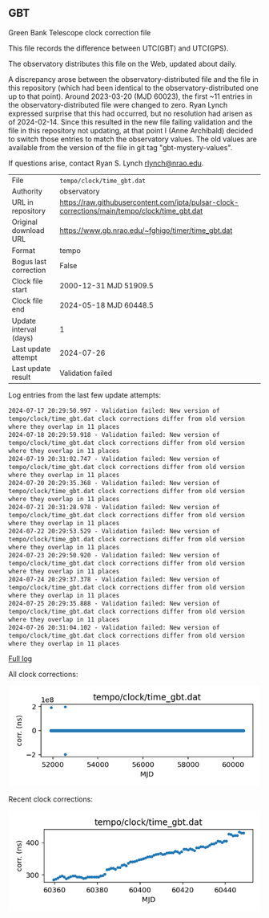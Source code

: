 
## GBT

Green Bank Telescope clock correction file

This file records the difference between UTC(GBT) and UTC(GPS).

The observatory distributes this file on the Web, updated about daily.

A discrepancy arose between the observatory-distributed file and the
file in this repository (which had been identical to the 
observatory-distributed one up to that point). Around 
2023-03-20 (MJD 60023), the first ~11 entries in the 
observatory-distributed file were changed to zero.
Ryan Lynch expressed surprise that this had occurred, but no
resolution had arisen as of 2024-02-14. Since this resulted in
the new file failing validation and the file in this repository
not updating, at that point I (Anne Archibald) decided to
switch those entries to match the observatory values. The old values
are available from the version of the file in git tag 
"gbt-mystery-values".

If questions arise, contact Ryan S. Lynch <rlynch@nrao.edu>.

|     |     |
|:--- |:--- |
| File | `tempo/clock/time_gbt.dat` |
| Authority | observatory |
| URL in repository | <https://raw.githubusercontent.com/ipta/pulsar-clock-corrections/main/tempo/clock/time_gbt.dat> |
| Original download URL | <https://www.gb.nrao.edu/~fghigo/timer/time_gbt.dat> |
| Format | tempo |
| Bogus last correction | False |
| Clock file start | 2000-12-31 MJD 51909.5 |
| Clock file end | 2024-05-18 MJD 60448.5 |
| Update interval (days) | 1 |
| Last update attempt | 2024-07-26 |
| Last update result | Validation failed |

Log entries from the last few update attempts:
```
2024-07-17 20:29:50.997 - Validation failed: New version of tempo/clock/time_gbt.dat clock corrections differ from old version where they overlap in 11 places
2024-07-18 20:29:59.918 - Validation failed: New version of tempo/clock/time_gbt.dat clock corrections differ from old version where they overlap in 11 places
2024-07-19 20:31:02.747 - Validation failed: New version of tempo/clock/time_gbt.dat clock corrections differ from old version where they overlap in 11 places
2024-07-20 20:29:35.368 - Validation failed: New version of tempo/clock/time_gbt.dat clock corrections differ from old version where they overlap in 11 places
2024-07-21 20:31:28.978 - Validation failed: New version of tempo/clock/time_gbt.dat clock corrections differ from old version where they overlap in 11 places
2024-07-22 20:29:53.529 - Validation failed: New version of tempo/clock/time_gbt.dat clock corrections differ from old version where they overlap in 11 places
2024-07-23 20:29:50.920 - Validation failed: New version of tempo/clock/time_gbt.dat clock corrections differ from old version where they overlap in 11 places
2024-07-24 20:29:37.378 - Validation failed: New version of tempo/clock/time_gbt.dat clock corrections differ from old version where they overlap in 11 places
2024-07-25 20:29:35.888 - Validation failed: New version of tempo/clock/time_gbt.dat clock corrections differ from old version where they overlap in 11 places
2024-07-26 20:31:04.102 - Validation failed: New version of tempo/clock/time_gbt.dat clock corrections differ from old version where they overlap in 11 places
```
[Full log](https://raw.githubusercontent.com/ipta/pulsar-clock-corrections/main/log/tempo/clock/time_gbt.dat.log)


All clock corrections:

![plot of all clock corrections](time_gbt.dat.png "All corrections")

Recent clock corrections:

![plot of recent clock corrections](time_gbt.dat.short.png "Recent corrections")

